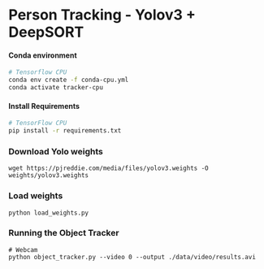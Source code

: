 # Person Tracking - Yolov3 + DeepSORT


#### Conda environment
```bash
# Tensorflow CPU
conda env create -f conda-cpu.yml
conda activate tracker-cpu
```

#### Install Requirements
```bash
# TensorFlow CPU
pip install -r requirements.txt
```

### Download Yolo weights

```
wget https://pjreddie.com/media/files/yolov3.weights -O weights/yolov3.weights
```

### Load weights

```
python load_weights.py
```

### Running the Object Tracker
```
# Webcam 
python object_tracker.py --video 0 --output ./data/video/results.avi
```

